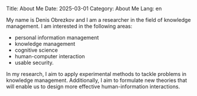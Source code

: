 Title: About Me
Date: 2025-03-01
Category: About Me
Lang: en

My name is Denis Obrezkov and I am a researcher in the field of knowledge
management. I am interested in the following areas:

- personal information management
- knowledge management
- cognitive science
- human-computer interaction
- usable security.

In my research, I aim to apply experimental methods to tackle problems in
knowledge management. Additionally, I aim to formulate new theories that will enable us to
design more effective human-information interactions.

